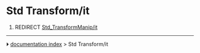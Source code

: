 # Std Transform/it
1.  REDIRECT [Std_TransformManip/it](Std_TransformManip/it.md)



---
⏵ [documentation index](../README.md) > Std Transform/it
